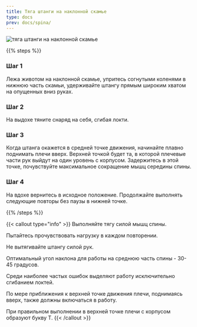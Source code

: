 ```yaml
---
title: Тяга штанги на наклонной скамье
type: docs
prev: docs/spina/
---
```

![тяга штанги на наклонной скамье](https://github.com/user-attachments/assets/4471927e-1afd-4f45-a61d-13cf985f7300)



{{% steps %}}

### Шаг 1
Лежа животом на наклонной скамье, упритесь согнутыми коленями в нижнюю часть скамьи, удерживайте штангу прямым широким хватом на опущенных вниз руках.

### Шаг 2
На выдохе тяните снаряд на себя, сгибая локти.

### Шаг 3
Когда штанга окажется в средней точке движения, начинайте плавно поднимать плечи вверх. Верхней точкой будет та, в которой плечевые части рук выйдут на один уровень с корпусом. Задержитесь в этой точке, почувствуйте максимальное сокращение мышц середины спины.

### Шаг 4
На вдохе вернитесь в исходное положение. Продолжайте выполнять следующие повторы без паузы в нижней точке.

{{% /steps %}}

{{< callout type="info" >}}
Выполняйте тягу силой мышц спины.

Пытайтесь прочувствовать нагрузку в каждом повторении.

﻿﻿Не вытягивайте штангу силой рук.
  
﻿﻿Оптимальный угол наклона для работы на среднюю часть спины - 30-45 градусов.
  
﻿﻿Среди наиболее частых ошибок выделяют работу исключительно сгибанием локтей.
  
﻿﻿По мере приближения к верхней точке движения плечи, поднимаясь вверх, также должны включаться в работу.
  
При правильном выполнении в верхней точке плечи с корпусом образуют букву Т.
{{< /callout >}}
